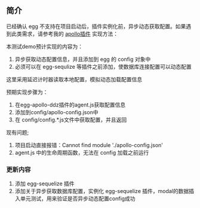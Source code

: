 ## 简介

已经确认 egg 不支持在项目启动后，插件实例化前，异步动态获取配置。如果遇到此类需求，请参考我的 [apollo插件](https://github.com/ddzyan/egg-apollo-ddz) 实现方法：

本测试demo预计实现的内容为：
1. 异步获取动态配置信息，并且添加到 egg 的 config 对象中
2. 必须可以在 egg-sequlize 等插件之前添加，使数据库连接配置可以动态配置

这里采用延迟计时器读取本地配置，模拟动态加载配置信息


预期实现步骤为：
1. 在egg-apollo-ddz插件的agent.js获取配置信息
2. 添加到config/apollo-config.json中
3. 在 config/config.*.js文件中获取配置，并且返回


现有问题;
1. 项目启动直接报错：Cannot find module './apollo-config.json'
2. agent.js 中的生命周期函数，无法在 config 加载之前运行


### 更新内容
1. 添加 egg-sequelize 插件
2. 添加关于异步获取数据库配置，实例化 egg-sequelize 插件，modal的数据插入单元测试，用来验证是否异步动态配置config成功